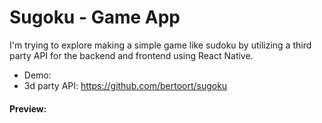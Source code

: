 # Sugoku - Game App

I'm trying to explore making a simple game like sudoku by utilizing a third party API for the backend and frontend using React Native.

- Demo:
- 3d party API: https://github.com/bertoort/sugoku

#### Preview:

